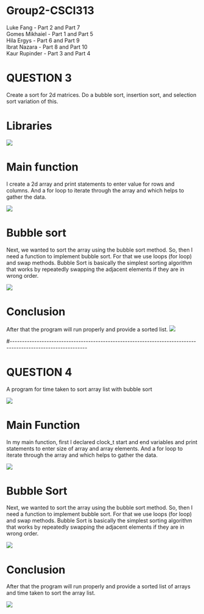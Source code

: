 # Group2-CSCI313

Luke Fang - Part 2 and Part 7 <br />
Gomes Mikhaiel - Part 1 and Part 5 <br />
Hila Ergys - Part 6 and Part 9 <br />
Ibrat Nazara - Part 8 and Part 10 <br />
Kaur Rupinder - Part 3 and Part 4 <br />


# QUESTION 3
Create a sort for 2d matrices. Do a bubble sort, insertion sort, and selection sort variation of this.

# Libraries

![](Part-3/library.png)

# Main function
I create a 2d array and print statements to enter value for rows and columns. And a for loop to iterate through the array and which helps to gather the data.

![](Part-3/main.png)

# Bubble sort
Next, we wanted to sort the array using the bubble sort method. So, then I need a function to implement bubble sort. For that we use loops (for loop) and swap methods. Bubble Sort is basically the simplest sorting algorithm that works by repeatedly swapping the adjacent elements if they are in wrong order.

![](Part-3/bubbleS.png)

# Conclusion
After that the program will run properly and provide a sorted list.
![](Part-3/part3.gif)


#-------------------------------------------------------------------------------------------------------------


# QUESTION 4
A program for time taken to sort array list with bubble sort

![](Part-4/lib.png)


# Main Function
In my main function, first I declared clock_t start and end variables and print statements to enter size of array and array elements. And a for loop to iterate through the array and which helps to gather the data.

![](Part-4/mainm.png)


# Bubble Sort
Next, we wanted to sort the array using the bubble sort method. So, then I need a function to implement bubble sort. For that we use loops (for loop) and swap methods. Bubble Sort is basically the simplest sorting algorithm that works by repeatedly swapping the adjacent elements if they are in wrong order.

![](Part-4/bubble.png)


# Conclusion
After that the program will run properly and provide a sorted list of arrays and time taken to sort the array list.

![](Part-4/part-4.gif) 

